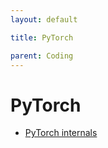```yaml
---
layout: default

title: PyTorch

parent: Coding
---
```

# PyTorch

- [PyTorch internals](http://blog.ezyang.com/2019/05/pytorch-internals/)

